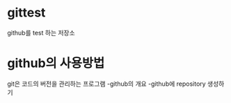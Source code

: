 # gittest
github를 test 하는 저장소


# github의 사용방법
git은 코드의 버전을 관리하는 프로그램
-github의 개요
-github에 repository 생성하기
